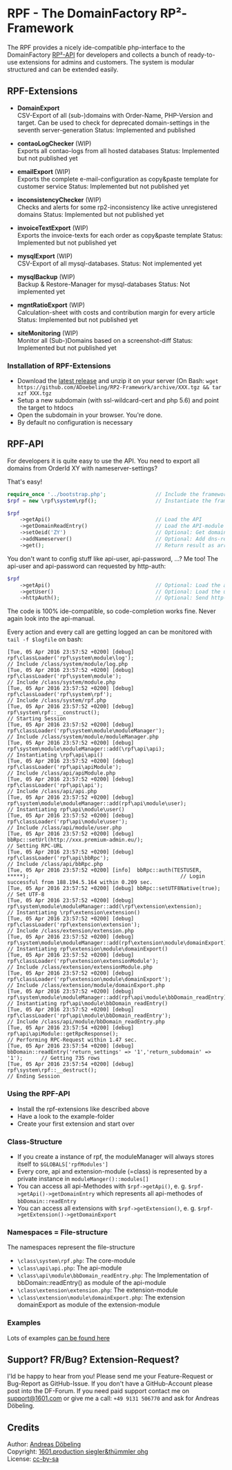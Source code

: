 # RPF - The DomainFactory RP²-Framework

The RPF provides a nicely ide-compatible php-interface to the DomainFactory [RP²-API](https://doku.premium-admin.eu/doku.php/api/methoden/start)  for developers and collects a bunch of ready-to-use extensions for admins and customers. The system is modular structured and can be extended easily.

## RPF-Extensions

* **DomainExport**  
CSV-Export of all (sub-)domains with Order-Name, PHP-Version and target.
Can be used to check for deprecated domain-settings in the seventh server-generation
Status: Implemented and published

* **contaoLogChecker** (WIP)  
Exports all contao-logs from all hosted databases
Status: Implemented but not published yet

* **emailExport** (WIP)  
Exports the complete e-mail-configuration as copy&paste template for customer service
Status: Implemented but not published yet

* **inconsistencyChecker** (WIP)  
Checks and alerts for some rp2-inconsistency like active unregistered domains
Status: Implemented but not published yet

* **invoiceTextExport** (WIP)  
Exports the invoice-texts for each order as copy&paste template
Status: Implemented but not published yet

* **mysqlExport** (WIP)  
CSV-Export of all mysql-databases.
Status: Not implemented yet
 
* **mysqlBackup** (WIP)  
Backup & Restore-Manager for mysql-databases
Status: Not implemented yet

* **mgntRatioExport** (WIP)  
Calculation-sheet with costs and contribution margin for every article
Status: Implemented but not published yet

* **siteMonitoring** (WIP)  
Monitor all (Sub-)Domains based on a screenshot-diff
Status: Implemented but not published yet


### Installation of RPF-Extensions

* Download the [latest release](https://github.com/ADoebeling/RP2-Framework/releases)  and unzip it on your server
(On Bash: `wget https://github.com/ADoebeling/RP2-Framework/archive/XXX.tgz && tar xzf XXX.tgz`
* Setup a new subdomain (with ssl-wildcard-cert and php 5.6) and point the target to htdocs
* Open the subdomain in your browser. You're done.
* By default no configuration is necessary 

## RPF-API

For developers it is quite easy to use the API. You need to export all domains from OrderId XY with nameserver-settings?

That's easy!

```php
require_once '../bootstrap.php';                // Include the framework
$rpf = new \rpf\system\rpf();                   // Instantiate the framework

$rpf
    ->getApi()                                  // Load the API
    ->getDomainReadEntry()                      // Load the API-module domainReadEntry (bbDomain::readEntry)
    ->setOeid('ZY')                             // Optional: Get domains by hidden rp2-order-id
    ->addNameserver()                           // Optional: Add dns-records
    ->get();                                    // Return result as array, primary-key set to domain
```

You don't want to config stuff like api-user, api-password, ...?
Me too! The api-user and api-password can requested by http-auth:

```php
$rpf
    ->getApi()                                  // Optional: Load the api
    ->getUser()                                 // Optional: Load the user-module
    ->httpAuth();                               // Optional: Send http-auth if you need to authenticate first
```

The code is 100% ide-compatible, so code-completion works fine. Never again look into the api-manual.

Every action and every call are getting logged an can be monitored with `tail -f $logfile` on bash:

```
[Tue, 05 Apr 2016 23:57:52 +0200] [debug] rpf\classLoader('rpf\system\module\log');                                     // Include /class/system/module/log.php
[Tue, 05 Apr 2016 23:57:52 +0200] [debug] rpf\classLoader('rpf\system\module');                                         // Include /class/system/module.php
[Tue, 05 Apr 2016 23:57:52 +0200] [debug] rpf\classLoader('rpf\system\rpf');                                            // Include /class/system/rpf.php
[Tue, 05 Apr 2016 23:57:52 +0200] [debug] rpf\system\rpf::__construct();                                                // Starting Session
[Tue, 05 Apr 2016 23:57:52 +0200] [debug] rpf\classLoader('rpf\system\module\moduleManager');                           // Include /class/system/module/moduleManager.php
[Tue, 05 Apr 2016 23:57:52 +0200] [debug] rpf\system\module\moduleManager::add(\rpf\api\api);                           // Instantiating \rpf\api\api()
[Tue, 05 Apr 2016 23:57:52 +0200] [debug] rpf\classLoader('rpf\api\apiModule');                                         // Include /class/api/apiModule.php
[Tue, 05 Apr 2016 23:57:52 +0200] [debug] rpf\classLoader('rpf\api\api');                                               // Include /class/api/api.php
[Tue, 05 Apr 2016 23:57:52 +0200] [debug] rpf\system\module\moduleManager::add(rpf\api\module\user);                    // Instantiating rpf\api\module\user()
[Tue, 05 Apr 2016 23:57:52 +0200] [debug] rpf\classLoader('rpf\api\module\user');                                       // Include /class/api/module/user.php
[Tue, 05 Apr 2016 23:57:52 +0200] [debug] bbRpc::setUrl(http://xxx.premium-admin.eu/);                                  // Setting RPC-URL
[Tue, 05 Apr 2016 23:57:52 +0200] [debug] rpf\classLoader('rpf\api\bbRpc');                                             // Include /class/api/bbRpc.php
[Tue, 05 Apr 2016 23:57:52 +0200] [info]  bbRpc::auth(TESTUSER, *****);                                                 // Login successful from 188.194.5.164 within 0.209 sec.
[Tue, 05 Apr 2016 23:57:52 +0200] [debug] bbRpc::setUTF8Native(true);                                                   // Set UTF-8
[Tue, 05 Apr 2016 23:57:52 +0200] [debug] rpf\system\module\moduleManager::add(\rpf\extension\extension);               // Instantiating \rpf\extension\extension()
[Tue, 05 Apr 2016 23:57:52 +0200] [debug] rpf\classLoader('rpf\extension\extension');                                   // Include /class/extension/extension.php
[Tue, 05 Apr 2016 23:57:52 +0200] [debug] rpf\system\module\moduleManager::add(rpf\extension\module\domainExport);      // Instantiating rpf\extension\module\domainExport()
[Tue, 05 Apr 2016 23:57:52 +0200] [debug] rpf\classLoader('rpf\extension\extensionModule');                             // Include /class/extension/extensionModule.php
[Tue, 05 Apr 2016 23:57:52 +0200] [debug] rpf\classLoader('rpf\extension\module\domainExport');                         // Include /class/extension/module/domainExport.php
[Tue, 05 Apr 2016 23:57:52 +0200] [debug] rpf\system\module\moduleManager::add(rpf\api\module\bbDomain_readEntry);      // Instantiating rpf\api\module\bbDomain_readEntry()
[Tue, 05 Apr 2016 23:57:52 +0200] [debug] rpf\classLoader('rpf\api\module\bbDomain_readEntry');                         // Include /class/api/module/bbDomain_readEntry.php
[Tue, 05 Apr 2016 23:57:54 +0200] [debug] rpf\api\apiModule::getRpcResponse();                                          // Performing RPC-Request within 1.47 sec.
[Tue, 05 Apr 2016 23:57:54 +0200] [debug] bbDomain::readEntry('return_settings' => '1','return_subdomain' => '1');      // Getting 735 rows
[Tue, 05 Apr 2016 23:57:54 +0200] [debug] rpf\system\rpf::__destruct();                                                 // Ending Session

```

### Using the RPF-API

* Install the rpf-extensions like described above
* Have a look to the example-folder
* Create your first extension and start over


### Class-Structure

* If you create a instance of rpf, the moduleManager will always stores itself to `$GLOBALS['rpfModules']`
* Every core, api and extension-module (=class) is represented by a private instance in `moduleManger()::modules[]`
* You can access all api-Methodes with `$rpf->getApi()`, e. g. `$rpf->getApi()->getDomainEntry` which represents all api-methodes of `bbDomain::readEntry`
* You can access all extensions with `$rpf->getExtension()`, e. g. `$rpf->getExtension()->getDomainExport`


### Namespaces = File-structure

The namespaces represent the file-structure

* `\class\system\rpf.php`: The core-module
* `\class\api\api.php`: The api-module
* `\class\api\module\bbDomain_readEntry.php`: The Implementation of bbDomain::readEntry() as module of the api-module
* `\class\extension\extension.php`: The extension-module
* `\class\extension\module\domainExport.php`: The extension domainExport as module of the extension-module


### Examples

Lots of examples [can be found here](https://github.com/ADoebeling/RP2-Framework/tree/master/htdocs/examples)

## Support? FR/Bug? Extension-Request?

I'ld be happy to hear from you! Please send me your Feature-Request or Bug-Report as GitHub-Issue. If you don't have a GitHub-Account please post into the DF-Forum.
If you need paid support contact me on support@1601.com or give me a call: `+49 9131 506770` and ask for Andreas Döbeling.

## Credits

Author: [Andreas Döbeling](http://xing.doebeling.de)  
Copyright: [1601.production siegler&thümmler ohg](http://www.1601.com/hosting/)  
License: [cc-by-sa](https://creativecommons.org/licenses/by-sa/3.0)